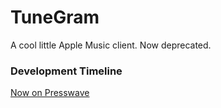 # TuneGram
A cool little Apple Music client. Now deprecated.
### Development Timeline
<a href="https://presswave.org/legacy" target="_blank">Now on Presswave</a>
